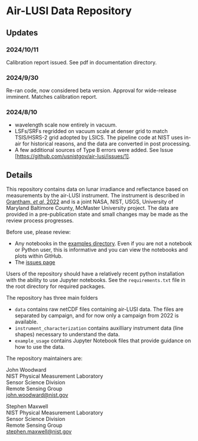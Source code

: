 # Air-LUSI Data Repository

## Updates

### 2024/10/11
Calibration report issued. See pdf in documentation directory.

### 2024/9/30
Re-ran code, now considered beta version. Approval for wide-release imminent. Matches calibration report. 

### 2024/8/10
- wavelength scale now entirely in vacuum.
- LSFs/SRFs regridded on vacuum scale at denser grid to match TSIS/HSRS-2 grid adopted by LSICS. The pipeline code at NIST uses in-air for historical reasons, and the data are converted in post processing.
- A few additional sources of Type B errors were added. See Issue [https://github.com/usnistgov/air-lusi/issues/1].

## Details
This repository contains data on lunar irradiance and reflectance based on measurements by the air-LUSI instrument. The instrument is described in [Grantham, *et al*, 2022](https://doi.org/10.1088/1361-6501/ac5875) and is a joint NASA, NIST, USGS, University of Maryland Baltimore County, McMaster University project. The data are provided in a pre-publication state and small changes may be made as the review process progresses. 

Before use, please review:
- Any notebooks in the [examples directory](https://github.com/usnistgov/air-lusi/tree/main/example_usage). Even if you are not a notebook or Python user, this is informative and you can view the notebooks and plots within GitHub.
- The [issues page](https://github.com/usnistgov/air-lusi/issues)


Users of the repository should have a relatively recent python installation with the ability to use Jupyter notebooks. See the `requirements.txt` file in the root directory for required packages. 


The repository has three main folders
 - `data` contains raw netCDF files containing air-LUSI data. The files are separated by campaign, and for now only a campaign from 2022 is available.
 - `instrument_characterization` contains auxilliary instrument data (line shapes) necessary to understand the data.
 - `example_usage` contains Jupyter Notebook files that provide guidance on how to use the data.


The repository maintainers are:

John Woodward  
NIST Physical Measurement Laboratory  
Sensor Science Division  
Remote Sensing Group  
john.woodward@nist.gov  

Stephen Maxwell  
NIST Physical Measurement Laboratory  
Sensor Science Division  
Remote Sensing Group  
stephen.maxwell@nist.gov  
